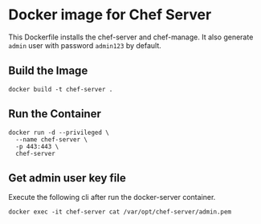 Docker image for Chef Server
============================

This Dockerfile installs the chef-server and chef-manage. It also generate `admin` user with password `admin123` by default.

## Build the Image
```
docker build -t chef-server .
```

## Run the Container
```
docker run -d --privileged \
  --name chef-server \
  -p 443:443 \
  chef-server
```

## Get admin user key file
Execute the following cli after run the docker-server container.
```
docker exec -it chef-server cat /var/opt/chef-server/admin.pem
```
